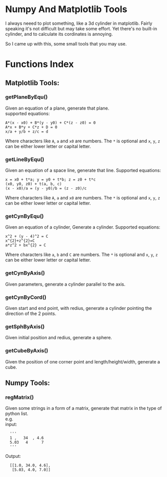 ﻿# Numpy And Matplotlib Tools

I always neeed to plot something, like a 3d cylinder in matplotlib. Fairly speaking it's not difficult but may take some effort. Yet there's no built-in cylinder, and to calculate its cordinates is annoying.
  
So I came up with this, some small tools that you may use.



# Functions Index
  
## Matplotlib Tools:
    


### getPlaneByEqu()
Given an equation of a plane, generate that plane.  
supported equations:   
  
    A*(x - x0) + B*(y - y0) + C*(z - z0) = 0   
    A*x + B*y + C*z + D = 0   
    x/a + y/b + z/c = d  
    
Where characters like `A`, `a` and `x0` are numbers. The `*` is optional and `x`, `y`, `z` can be either lower letter or capital letter.  

### getLineByEqu()   
Given an equation of a space line, generate that line.
Supported equations:

    x = x0 + t*a; y = y0 + t*b; z = z0 + t*c
    (x0, y0, z0) + t(a, b, c)
    (x - x0)/a = (y - y0)/b = (z - z0)/c 
    
Where characters like `A`, `a` and `x0` are numbers. The `*` is optional and `x`, `y`, `z` can be either lower letter or capital letter.
    
### getCynByEqu()
Given an equation of a cylinder, Generate a cylinder.
Supported equations:

    x^2 + (y - 4)^2 = C
    x^{2}+z^{2}=C
    a*z^2 + bx^{2} = C
    
Where characters like `a`, `b` and `C` are numbers. The `*` is optional and `x`, `y`, `z` can be either lower letter or capital letter.

### getCynByAxis()
Given parameters, generate a cylinder parallel to the axis.

### getCynByCord()
Given start and end point, with redius, generate a cylinder pointing the direction of the 2 points. 

### getSphByAxis()
Given initial position and redius, generate a sphere.

### getCubeByAxis()
Given the position of one corner point and length/height/width, generate a cube.

## Numpy Tools:

### regMatrix()
Given some strings in a form of a matrix, generate that matrix in the type of python list.  
e.g.  
input:
    
      '''  
      1 ,   34  , 4.6    
      5.03   4      7     
      '''  
      
Output:  
    
      [[1.0, 34.0, 4.6],   
       [5.03, 4.0, 7.0]]  

            
